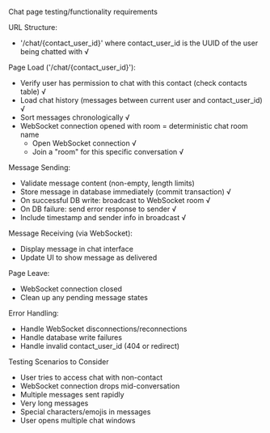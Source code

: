 Chat page testing/functionality requirements

URL Structure:
- '/chat/{contact_user_id}' where contact_user_id is the UUID of the user being chatted with √

Page Load ('/chat/{contact_user_id}'):
- Verify user has permission to chat with this contact (check contacts table) √
- Load chat history (messages between current user and contact_user_id) √
- Sort messages chronologically √
- WebSocket connection opened with room = deterministic chat room name
    - Open WebSocket connection √
    - Join a "room" for this specific conversation √

Message Sending:
- Validate message content (non-empty, length limits)
- Store message in database immediately (commit transaction) √
- On successful DB write: broadcast to WebSocket room √
- On DB failure: send error response to sender √
- Include timestamp and sender info in broadcast √

Message Receiving (via WebSocket):
- Display message in chat interface
- Update UI to show message as delivered

Page Leave:
- WebSocket connection closed
- Clean up any pending message states

Error Handling:
- Handle WebSocket disconnections/reconnections
- Handle database write failures
- Handle invalid contact_user_id (404 or redirect)

Testing Scenarios to Consider
- User tries to access chat with non-contact
- WebSocket connection drops mid-conversation
- Multiple messages sent rapidly
- Very long messages
- Special characters/emojis in messages
- User opens multiple chat windows